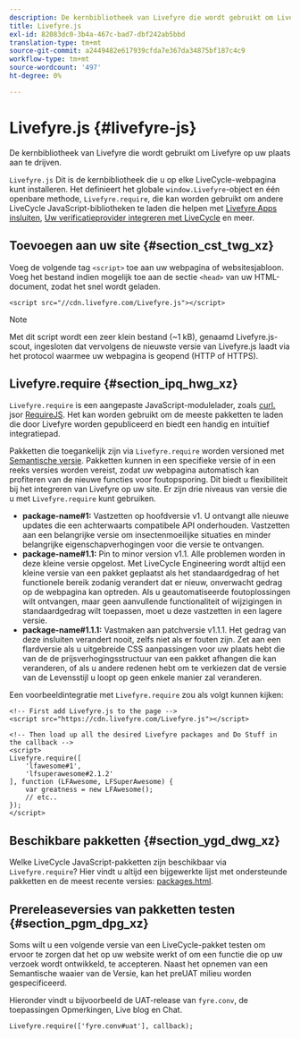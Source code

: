 ```yaml
---
description: De kernbibliotheek van Livefyre die wordt gebruikt om Livefyre op uw plaats aan te drijven.
title: Livefyre.js
exl-id: 82083dc0-3b4a-467c-bad7-dbf242ab5bbd
translation-type: tm+mt
source-git-commit: a2449482e617939cfda7e367da34875bf187c4c9
workflow-type: tm+mt
source-wordcount: '497'
ht-degree: 0%

---
```


# Livefyre.js {#livefyre-js}

De kernbibliotheek van Livefyre die wordt gebruikt om Livefyre op uw plaats aan te drijven.

`Livefyre.js` Dit is de kernbibliotheek die u op elke LiveCycle-webpagina kunt installeren. Het definieert het globale `window.Livefyre`-object en één openbare methode, `Livefyre.require`, die kan worden gebruikt om andere LiveCycle JavaScript-bibliotheken te laden die helpen met [Livefyre Apps insluiten](/help/implementation/c-getting-started/c-implementation-process/c-using-livefyre.js-to-create-customize-and-use-apps-on-your-site.md), [Uw verificatieprovider integreren met LiveCycle](/help/implementation/t-about-identity-integration/t-about-identity-integration.md) en meer.

## Toevoegen aan uw site {#section_cst_twg_xz}

Voeg de volgende tag `<script>` toe aan uw webpagina of websitesjabloon. Voeg het bestand indien mogelijk toe aan de sectie `<head>` van uw HTML-document, zodat het snel wordt geladen.

```
<script src="//cdn.livefyre.com/Livefyre.js"></script>
```

>[!NOTE]
>
>Met dit script wordt een zeer klein bestand (~1 kB), genaamd Livefyre.js-scout, ingesloten dat vervolgens de nieuwste versie van Livefyre.js laadt via het protocol waarmee uw webpagina is geopend (HTTP of HTTPS).

## Livefyre.require {#section_ipq_hwg_xz}

`Livefyre.require` is een aangepaste JavaScript-modulelader, zoals  [curl.](https://github.com/cujojs/curl) jsor  [RequireJS](https://requirejs.org/). Het kan worden gebruikt om de meeste pakketten te laden die door Livefyre worden gepubliceerd en biedt een handig en intuïtief integratiepad.

Pakketten die toegankelijk zijn via `Livefyre.require` worden versioned met [Semantische versie](https://semver.org/). Pakketten kunnen in een specifieke versie of in een reeks versies worden vereist, zodat uw webpagina automatisch kan profiteren van de nieuwe functies voor foutopsporing. Dit biedt u flexibiliteit bij het integreren van Livefyre op uw site. Er zijn drie niveaus van versie die u met `Livefyre.require` kunt gebruiken.

* **package-name#1:** Vastzetten op hoofdversie v1. U ontvangt alle nieuwe updates die een achterwaarts compatibele API onderhouden. Vastzetten aan een belangrijke versie om insectenmoeilijke situaties en minder belangrijke eigenschapverhogingen voor die versie te ontvangen.
* **package-name#1.1:** Pin to minor version v1.1. Alle problemen worden in deze kleine versie opgelost. Met LiveCycle Engineering wordt altijd een kleine versie van een pakket geplaatst als het standaardgedrag of het functionele bereik zodanig verandert dat er nieuw, onverwacht gedrag op de webpagina kan optreden. Als u geautomatiseerde foutoplossingen wilt ontvangen, maar geen aanvullende functionaliteit of wijzigingen in standaardgedrag wilt toepassen, moet u deze vastzetten in een lagere versie.
* **package-name#1.1.1:** Vastmaken aan patchversie v1.1.1. Het gedrag van deze insluiten verandert nooit, zelfs niet als er fouten zijn. Zet aan een flardversie als u uitgebreide CSS aanpassingen voor uw plaats hebt die van de de prijsverhogingsstructuur van een pakket afhangen die kan veranderen, of als u andere redenen hebt om te verkiezen dat de versie van de Levensstijl u loopt op geen enkele manier zal veranderen.

Een voorbeeldintegratie met `Livefyre.require` zou als volgt kunnen kijken:

```
<!-- First add Livefyre.js to the page --> 
<script src="https://cdn.livefyre.com/Livefyre.js"></script> 
  
<!-- Then load up all the desired Livefyre packages and Do Stuff in the callback --> 
<script> 
Livefyre.require([ 
    'lfawesome#1', 
    'lfsuperawesome#2.1.2' 
], function (LFAwesome, LFSuperAwesome) { 
    var greatness = new LFAwesome(); 
    // etc.. 
}); 
</script>
```

## Beschikbare pakketten {#section_ygd_dwg_xz}

Welke LiveCycle JavaScript-pakketten zijn beschikbaar via `Livefyre.require`? Hier vindt u altijd een bijgewerkte lijst met ondersteunde pakketten en de meest recente versies: [packages.html](https://cdn.livefyre.com/packages.html).

## Prereleaseversies van pakketten testen {#section_pgm_dpg_xz}

Soms wilt u een volgende versie van een LiveCycle-pakket testen om ervoor te zorgen dat het op uw website werkt of om een functie die op uw verzoek wordt ontwikkeld, te accepteren. Naast het opnemen van een Semantische waaier van de Versie, kan het preUAT milieu worden gespecificeerd.

Hieronder vindt u bijvoorbeeld de UAT-release van `fyre.conv`, de toepassingen Opmerkingen, Live blog en Chat.

```
Livefyre.require(['fyre.conv#uat'], callback); 
```

